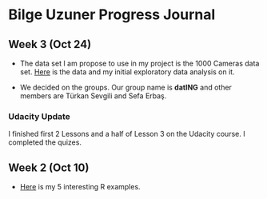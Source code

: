 # Bilge Uzuner Progress Journal

## Week 3 (Oct 24)

+ The data set I am propose to use in my project is the 1000 Cameras data set. [Here](files/1000-cameras.html) is the data and my initial exploratory data analysis on it.

+ We decided on the groups. Our group name is **datING** and other members are Türkan Sevgili and Sefa Erbaş.

### Udacity Update

I finished first 2 Lessons and a half of Lesson 3 on the Udacity course. I completed the quizes.

## Week 2 (Oct 10)

+ [Here](files/Bilge_Uzuner_HW_pj.html) is my 5 interesting R examples. 
